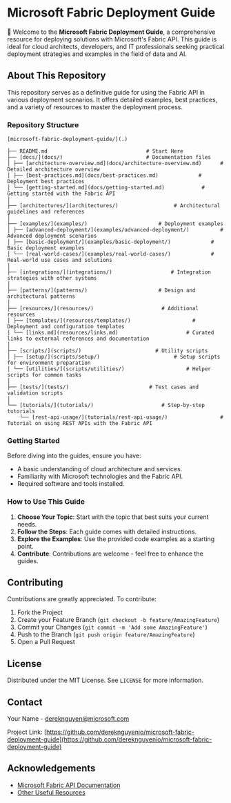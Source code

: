 
# Microsoft Fabric Deployment Guide

🚀 Welcome to the **Microsoft Fabric Deployment Guide**, a comprehensive resource for deploying solutions with Microsoft's Fabric API. This guide is ideal for cloud architects, developers, and IT professionals seeking practical deployment strategies and examples in the field of data and AI.

## About This Repository

This repository serves as a definitive guide for using the Fabric API in various deployment scenarios. It offers detailed examples, best practices, and a variety of resources to master the deployment process.

### Repository Structure

```
[microsoft-fabric-deployment-guide/](.)

├── README.md                                # Start Here
├── [docs/](docs/)                           # Documentation files
│ ├── [architecture-overview.md](docs/architecture-overview.md)      # Detailed architecture overview
│ ├── [best-practices.md](docs/best-practices.md)             # Deployment best practices
│ └── [getting-started.md](docs/getting-started.md)            # Getting started with the Fabric API
│
├── [architectures/](architectures/)                  # Architectural guidelines and references
│ 
├── [examples/](examples/)                       # Deployment examples
│ ├── [advanced-deployment/](examples/advanced-deployment/)          # Advanced deployment scenarios
│ ├── [basic-deployment/](examples/basic-deployment/)             # Basic deployment examples
│ └── [real-world-cases/](examples/real-world-cases/)             # Real-world use cases and solutions
│
├── [integrations/](integrations/)                   # Integration strategies with other systems
│
├── [patterns/](patterns/)                       # Design and architectural patterns
│
├── [resources/](resources/)                      # Additional resources
│ ├── [templates/](resources/templates/)                    # Deployment and configuration templates
│ └── [links.md](resources/links.md)                      # Curated links to external references and documentation
│
├── [scripts/](scripts/)                        # Utility scripts
│ ├── [setup/](scripts/setup/)                        # Setup scripts for environment preparation
│ └── [utilities/](scripts/utilities/)                    # Helper scripts for common tasks
│
├── [tests/](tests/)                          # Test cases and validation scripts
│
└── [tutorials/](tutorials/)                      # Step-by-step tutorials
    └── [rest-api-usage/](tutorials/rest-api-usage/)                 # Tutorial on using REST APIs with the Fabric API
```

### Getting Started

Before diving into the guides, ensure you have:

- A basic understanding of cloud architecture and services.
- Familiarity with Microsoft technologies and the Fabric API.
- Required software and tools installed.

### How to Use This Guide

1. **Choose Your Topic**: Start with the topic that best suits your current needs.
2. **Follow the Steps**: Each guide comes with detailed instructions.
3. **Explore the Examples**: Use the provided code examples as a starting point.
4. **Contribute**: Contributions are welcome - feel free to enhance the guides.

## Contributing

Contributions are greatly appreciated. To contribute:

1. Fork the Project
2. Create your Feature Branch (`git checkout -b feature/AmazingFeature`)
3. Commit your Changes (`git commit -m 'Add some AmazingFeature'`)
4. Push to the Branch (`git push origin feature/AmazingFeature`)
5. Open a Pull Request

## License

Distributed under the MIT License. See `LICENSE` for more information.

## Contact

Your Name - [dereknguyen@microsoft.com](mailto:dereknguyen@microsoft.com)

Project Link: [https://github.com/dereknguyenio/microsoft-fabric-deployment-guide](https://github.com/dereknguyenio/microsoft-fabric-deployment-guide)

## Acknowledgements

- [Microsoft Fabric API Documentation](link-to-documentation)
- [Other Useful Resources](link-to-resources)

